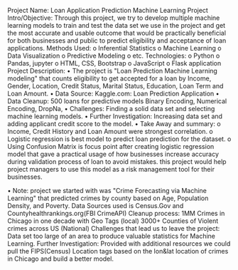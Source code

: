 Project Name: Loan Application Prediction Machine Learning
Project Intro/Objective: 
Through this project, we try to develop multiple machine learning models to train and test the data set we use in the project and get the most accurate and usable outcome that would be practically beneficial for both businesses and public to predict eligibility and acceptance of loan applications.
Methods Used: 
o	Inferential Statistics
o	Machine Learning 
o	Data Visualization 
o	Predictive Modeling 
o	etc.
Technologies: 
o	Python 
o	Pandas, jupyter 
o	HTML, CSS, Bootstrap
o	 JavaScript
o	 Flask application
Project Description: 
•	The project is "Loan Prediction Machine Learning modeling" that counts eligibility to get accepted for a loan by Income, Gender, Location, Credit Status, Marital Status, Education, Loan Term and Loan Amount. 
•	Data Source: Kaggle.com: Loan Prediction Application 
•	Data Cleanup: 500 loans for predictive models Binary Encoding, Numerical Encoding, DropNa, 
•	Challenges: Finding a solid data set and selecting machine learning models. 
•	Further Investigation: Increasing data set and adding applicant credit score to the model.
•	Take Away and summary: 
o	Income, Credit History and Loan Amount were strongest correlation. 
o	Logistic regression is best model to predict loan prediction for the dataset. 
o	Using Confusion Matrix is focus point after creating logistic regression model that gave a practical usage of how businesses increase accuracy during validation process of loan to avoid mistakes. this project would help project managers to use this model as a risk management tool for their businesses.

•	Note: project we started with was "Crime Forecasting via Machine Learning" that predicted crimes by county based on Age, Population Density, and Poverty. Data Sources used is Census.Gov and Countyhealthrankings.org(FBI CrimeAPI) Cleanup process: 1MM Crimes in Chicago in one decade with Geo Tags (local) 3000+ Counties of Violent crimes across US (National) Challenges that lead us to leave the project: Data set too large of an area to produce valuable statistics for Machine Learning. Further Investigation: Provided with additional resources we could pull the FIPS(Census) Location tags based on the lon&lat location of crimes in Chicago and build a better model.
